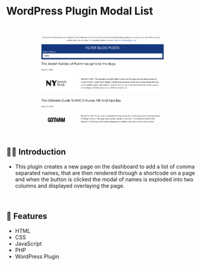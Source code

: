# WordPress Plugin Modal List

<br>

![](https://github.com/Matthewpco/WP-Plugin-Posts-Category-Filter/blob/main/category-shortcode-posts-screenshot.png?raw=true)

<br>

## 🙋‍♂️ Introduction

- This plugin creates a new page on the dashboard to add a list of comma separated names, that are then rendered through a shortcode on a page and when the button is clicked the modal of names is exploded into two columns and displayed overlaying the page.

<br>

## 📜 Features

- HTML
- CSS
- JavaScript
- PHP
- WordPress Plugin
